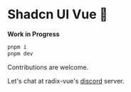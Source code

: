 # Shadcn UI Vue 🚧

**Work in Progress**


```bash
pnpm i
pnpm dev
```


Contributions are welcome.





Let's chat at radix-vue's [discord](https://chat.radix-vue.com) server.
